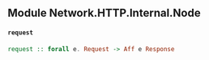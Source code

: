 ## Module Network.HTTP.Internal.Node

#### `request`

``` purescript
request :: forall e. Request -> Aff e Response
```


